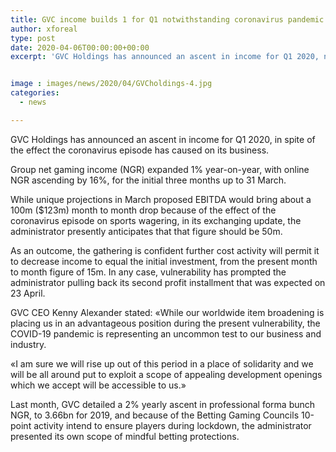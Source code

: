 ```yaml
---
title: GVC income builds 1 for Q1 notwithstanding coronavirus pandemic
author: xforeal 
type: post
date: 2020-04-06T00:00:00+00:00
excerpt: 'GVC Holdings has announced an ascent in income for Q1 2020, notwithstanding the effect the coronavirus episode has caused on its business '


image : images/news/2020/04/GVCholdings-4.jpg
categories:
  - news

---
```

GVC Holdings has announced an ascent in income for Q1 2020, in spite of the effect the coronavirus episode has caused on its business. 

Group net gaming income (NGR) expanded 1&percnt; year-on-year, with online NGR ascending by 16&percnt;, for the initial three months up to 31 March. 

While unique projections in March proposed EBITDA would bring about a 100m ($123m) month to month drop because of the effect of the coronavirus episode on sports wagering, in its exchanging update, the administrator presently anticipates that that figure should be 50m. 

As an outcome, the gathering is confident further cost activity will permit it to decrease income to equal the initial investment, from the present month to month figure of 15m. In any case, vulnerability has prompted the administrator pulling back its second profit installment that was expected on 23 April. 

GVC CEO Kenny Alexander stated: &#171;While our worldwide item broadening is placing us in an advantageous position during the present vulnerability, the COVID-19 pandemic is representing an uncommon test to our business and industry. 

&#171;I am sure we will rise up out of this period in a place of solidarity and we will be all around put to exploit a scope of appealing development openings which we accept will be accessible to us.&#187; 

Last month, GVC detailed a 2&percnt; yearly ascent in professional forma bunch NGR, to 3.66bn for 2019, and because of the Betting Gaming Councils 10-point activity intend to ensure players during lockdown, the administrator presented its own scope of mindful betting protections.